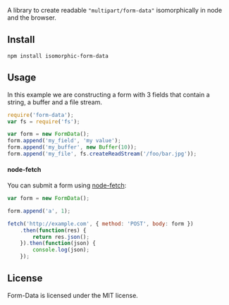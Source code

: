 A library to create readable ```"multipart/form-data"``` isomorphically in node and the browser.

[xhr2-fd]: http://dev.w3.org/2006/webapi/XMLHttpRequest-2/Overview.html#the-formdata-interface
[streams2-thing]: http://nodejs.org/api/stream.html#stream_compatibility_with_older_node_versions

## Install

```
npm install isomorphic-form-data
```

## Usage

In this example we are constructing a form with 3 fields that contain a string,
a buffer and a file stream.

``` javascript
require('form-data');
var fs = require('fs');

var form = new FormData();
form.append('my_field', 'my value');
form.append('my_buffer', new Buffer(10));
form.append('my_file', fs.createReadStream('/foo/bar.jpg'));
```

#### node-fetch

You can submit a form using [node-fetch](https://github.com/matthew-andrews/isomorphic-fetch):

```javascript
var form = new FormData();

form.append('a', 1);

fetch('http://example.com', { method: 'POST', body: form })
    .then(function(res) {
        return res.json();
    }).then(function(json) {
        console.log(json);
    });
```

## License

Form-Data is licensed under the MIT license.
